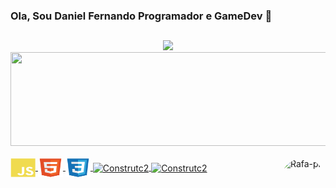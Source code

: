 ### Ola, Sou Daniel Fernando Programador e GameDev 👋

##

<div align="center">
  <a href="https://github.com/Daniel-Fernando-Santos-GamesDev">
  <img height="150em" src="https://github-readme-stats.vercel.app/api?username=Daniel-Fernando-Santos-GamesDev&show_icons=true&theme=dracula&include_all_commits=true&count_private=true"/>
  <img height="150em" width="600" src="https://github-readme-stats.vercel.app/api/top-langs/?username=Daniel-Fernando-Santos-GamesDev&layout=compact&langs_count=7&theme=dracula"/>
</div>

 </div>
<div style="display: inline_block"><br>
  <img align="center" alt="Js" height="30" width="40" src="https://raw.githubusercontent.com/devicons/devicon/master/icons/javascript/javascript-plain.svg">
  <img align="center" alt="HTML" height="30" width="40" src="https://raw.githubusercontent.com/devicons/devicon/master/icons/html5/html5-original.svg">
  <img align="center" alt="CSS" height="30" width="40" src="https://raw.githubusercontent.com/devicons/devicon/master/icons/css3/css3-original.svg">
  <img align="center" alt="Construtc2" height="30" width="40" src="https://docplayer.com.br/docs-images/71/65184610/images/1-3.jpg">
  <img align="center" alt="Construtc2" height="30" width="40" src="https://encrypted-tbn0.gstatic.com/images?q=tbn:ANd9GcRGh-NFZD3vIYk_yR-GaTwBBnlB0DIBov8wN7bB4GioxdMltCsAuWw-oczrsUQZlaTn3vY&usqp=CAU">  
  
<img align="right" alt="Rafa-pic" height="150" style="border-radius:50px;" src="https://avatars.githubusercontent.com/u/111449288?v=4">

</div>

##
